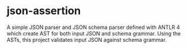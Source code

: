 # json-assertion

A simple JSON parser and JSON schema parser defined with ANTLR 4 which create AST for both input JSON and schema grammar. Using the ASTs, this project validates input JSON against schema grammar.
